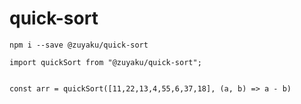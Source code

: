 # quick-sort

```
npm i --save @zuyaku/quick-sort
```

```
import quickSort from "@zuyaku/quick-sort";


const arr = quickSort([11,22,13,4,55,6,37,18], (a, b) => a - b)

```
